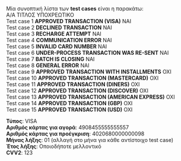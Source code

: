 Μία συνοπτική λίστα των **test cases** είναι η παρακάτω:  
Α/Α ΤΙΤΛΟΣ ΥΠΟΧΡΕΩΤΙΚΟ  
Test case 1 **APPROVED TRANSACTION (VISA)** ΝΑΙ  
Test case 2 **DECLINED TRANSACTION** ΝΑΙ  
Test case 3 **RECHARGE ATTEMPT** ΝΑΙ  
Test case 4 **COMMUNICATION ERROR** ΝΑΙ  
Test case 5 **INVALID CARD NUMBER** ΝΑΙ  
Test case 6 **UNDER-PROCESS TRANSACTION WAS RE-SENT** ΝΑΙ  
Test case 7 **BATCH IS CLOSING** ΝΑΙ  
Test case 8 **GENERAL ERROR** ΝΑΙ  
Test case 9 **APPROVED TRANSACTION WITH INSTALLMENTS** ΟΧΙ  
Test case 10 **APPROVED TRANSACTION (MASTERCARD)** ΟΧΙ  
Test case 11 **APPROVED TRANSACTION (DINERS)** ΟΧΙ  
Test case 12 **APPROVED TRANSACTION (DISCOVER)** ΟΧΙ  
Test case 13 **APPROVED TRANSACTION (AMERICAN EXPRESS)** ΟΧΙ  
Test case 14 **APPROVED TRANSACTION (GBP)** ΟΧΙ  
Test case 15 **APPROVED TRANSACTION (USD)** ΟΧΙ  

**Τύπος**: VISA  
**Αριθμός κάρτας για αγορά**: 4908455555555557  
**Αριθμός κάρτας για προέγκριση**: 4020680000000098  
**Μήνας λήξης**: 01 (αλλαγή στο μήνα για κάθε αντίστοιχο test case)  
**Έτος λήξης**: Οποιοδήποτε μελλοντικό  
**CVV2**: 123  
